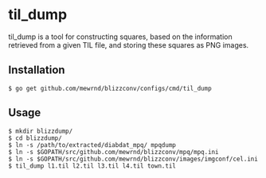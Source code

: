 til_dump
========

til_dump is a tool for constructing squares, based on the information retrieved
from a given TIL file, and storing these squares as PNG images.

Installation
------------

	$ go get github.com/mewrnd/blizzconv/configs/cmd/til_dump

Usage
-----

	$ mkdir blizzdump/
	$ cd blizzdump/
	$ ln -s /path/to/extracted/diabdat_mpq/ mpqdump
	$ ln -s $GOPATH/src/github.com/mewrnd/blizzconv/mpq/mpq.ini
	$ ln -s $GOPATH/src/github.com/mewrnd/blizzconv/images/imgconf/cel.ini
	$ til_dump l1.til l2.til l3.til l4.til town.til

